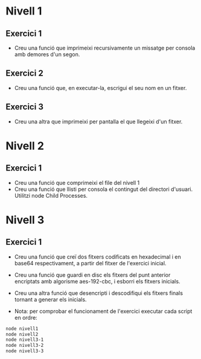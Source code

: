 # Nivell 1
## Exercici 1
- Creu una funció que imprimeixi recursivamente un missatge per consola amb demores d'un segon.

## Exercici 2
- Creu una funció que, en executar-la, escrigui el seu nom en un fitxer.

## Exercici 3
- Creu una altra que imprimeixi per pantalla el que llegeixi d'un fitxer.

# Nivell 2
## Exercici 1
- Creu una funció que comprimeixi el file del nivell 1
- Creu una funció que llisti per consola el contingut del directori d'usuari. Utilitzi node Child Processes.

# Nivell 3
## Exercici 1
- Creu una funció que creï dos fitxers codificats en hexadecimal i en base64 respectivament, a partir del fitxer de l'exercici inicial.
- Creu una funció que guardi en disc els fitxers del punt anterior encriptats amb algorisme aes-192-cbc, i esborri els fitxers inicials.
- Creu una altra funció que desencripti i descodifiqui els fitxers finals tornant a generar els inicials.

- Nota: per comprobar el funcionament de l'exercici executar cada script en ordre:
```bash
node nivell1
node nivell2
node nivell3-1
node nivell3-2
node nivell3-3
```
